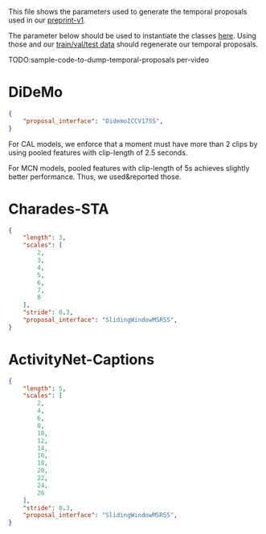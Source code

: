 This file shows the parameters used to generate the temporal proposals used in our [preprint-v1](https://arxiv.org/abs/1907.12763).

The parameter below should be used to instantiate the classes [here](https://github.com/escorciav/moments-retrieval-page/blob/ghpage/proposals.py). Using those and our [train/val/test data](https://github.com/escorciav/moments-retrieval-page/blob/ghpage/data/processed) should regenerate our temporal proposals.

TODO:sample-code-to-dump-temporal-proposals per-video

# DiDeMo

```JSON
{
    "proposal_interface": "DidemoICCV17SS",
}
```

For CAL models, we enforce that a moment must have more than 2 clips by using pooled features with clip-length of 2.5 seconds.

For MCN models, pooled features with clip-length of 5s achieves slightly better performance. Thus, we used&reported those.

# Charades-STA

```JSON
{
    "length": 3,
    "scales": [
        2,
        3,
        4,
        5,
        6,
        7,
        8
    ],
    "stride": 0.3,
    "proposal_interface": "SlidingWindowMSRSS",
}
```

# ActivityNet-Captions

```JSON
{
    "length": 5,
    "scales": [
        2,
        4,
        6,
        8,
        10,
        12,
        14,
        16,
        18,
        20,
        22,
        24,
        26
    ],
    "stride": 0.3,
    "proposal_interface": "SlidingWindowMSRSS",
}
```